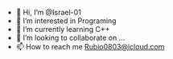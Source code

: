 - 👋 Hi, I’m @Israel-01
- 👀 I’m interested in Programing
- 🌱 I’m currently learning C++
- 💞️ I’m looking to collaborate on ...
- 📫 How to reach me Rubio0803@icloud.com

<!---
Israel-01/Israel-01 is a ✨ special ✨ repository because its `README.md` (this file) appears on your GitHub profile.
You can click the Preview link to take a look at your changes.
--->
